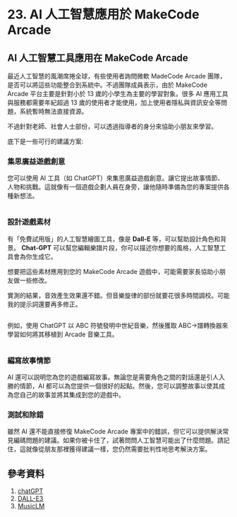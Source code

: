 # 23. AI 人工智慧應用於 MakeCode Arcade

## AI 人工智慧工具應用在 MakeCode Arcade 

最近人工智慧的風潮席捲全球，有些使用者詢問微軟 MadeCode Arcade 團隊，是否可以將這些功能整合到系統中。不過團隊成員表示，由於 MakeCode Arcade 平台主要是針對小於 13 歲的小學生為主要的學習對象。很多 AI 應用工具與服務都需要年紀超過 13 歲的使用者才能使用，加上使用者隱私與資訊安全等問題，系統暫時無法直接資源。

不過針對老師、社會人士部份，可以透過指導者的身分來協助小朋友來學習。

底下是一些可行的建議方案:


### 集思廣益遊戲創意

您可以使用 AI 工具（如 ChatGPT）來集思廣益遊戲創意。讓它提出故事情節、人物和挑戰。這就像有一個遊戲企劃人員在身旁，讓他隨時準備為您的專案提供各種新想法。

![]()

###  設計遊戲素材

有「免費試用版」的人工智慧繪圖工具，像是 **Dall-E** 等，可以幫助設計角色和背景。 **Chat-GPT** 可以幫您編輯樂譜片段，你可以描述你想要的風格，人工智慧工具會為你生成它。


想要把這些素材應用到您的 MakeCode Arcade 遊戲中，可能需要家長協助小朋友做一些修改。

實測的結果，音效產生效果還不錯。但音樂旋律的部份就要花很多時間調校。可能我的提示詞還要再多修正。

![]()

例如，使用 ChatGPT 以 ABC 符號發明中世紀音樂，然後獲取 ABC->譜轉換器來學習如何將其移植到 Arcade 音樂工具。

![]()

### 編寫故事情節

AI 還可以説明您為您的遊戲編寫故事。無論您是需要角色之間的對話還是引人入勝的情節，AI 都可以為您提供一個很好的起點。然後，您可以調整故事以使其成為您自己的故事並將其集成到您的遊戲中。

### 測試和除錯

雖然 AI 還不能直接修復 MakeCode Arcade 專案中的錯誤，但它可以提供解決常見編碼問題的建議。如果你被卡住了，試著問問人工智慧可能出了什麼問題。請記住，這就像從朋友那裡獲得建議一樣，您仍然需要批判性地思考解決方案。


## 參考資料

1. [chatGPT](https://chatgpt.com/)
2. [DALL-E3](https://openai.com/index/dall-e-3/)
3. [MusicLM](https://google-research.github.io/seanet/musiclm/examples/)